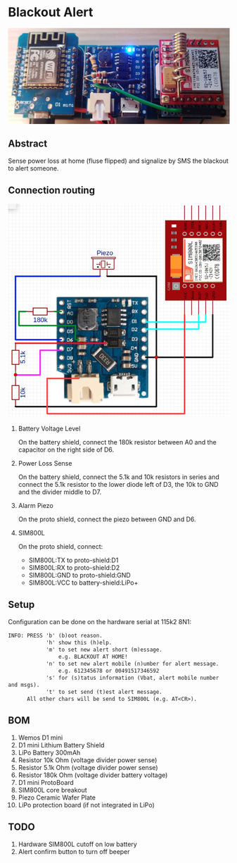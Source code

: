 # Blackout Alert

![motherboard with shields](https://raw.githubusercontent.com/RindusIoTJam/Blackout-Alert/master/doc/d1-bat-sim800l.jpg)

## Abstract

Sense power loss at home (fluse flipped) and signalize by SMS the blackout to alert someone.

## Connection routing

![on shield soldering](https://raw.githubusercontent.com/RindusIoTJam/Blackout-Alert/master/doc/routing.png)

1. Battery Voltage Level

   On the battery shield, connect the 180k resistor between A0 and the capacitor on the right side of D6.

2. Power Loss Sense

   On the battery shield, connect the 5.1k and 10k resistors in series and connect the 5.1k resistor to the lower diode left of D3, the 10k to GND and the divider middle to D7.

3. Alarm Piezo 

   On the proto shield, connect the piezo between GND and D6.

4. SIM800L

   On the proto shield, connect:

   - SIM800L:TX to proto-shield:D1
   - SIM800L:RX to proto-shield:D2
   - SIM800L:GND to proto-shield:GND
   - SIM800L:VCC to battery-shield:LiPo+

## Setup

Configuration can be done on the hardware serial at 115k2 8N1:

```
INFO: PRESS 'b' (b)oot reason.
            'h' show this (h)elp.
            'm' to set new alert short (m)essage.
                e.g. BLACKOUT AT HOME!
            'n' to set new alert mobile (n)umber for alert message.
                e.g. 612345678 or 00491517346592
            's' for (s)tatus information (Vbat, alert mobile number and msgs).
            't' to set send (t)est alert message.
      All other chars will be send to SIM800L (e.g. AT<CR>).
```

## BOM

1. Wemos D1 mini
2. D1 mini Lithium Battery Shield
3. LiPo Battery 300mAh
4. Resistor  10k Ohm (voltage divider power sense)
5. Resistor 5.1k Ohm (voltage divider power sense)
6. Resistor 180k Ohm (voltage divider battery voltage)
7. D1 mini ProtoBoard
8. SIM800L core breakout
9. Piezo Ceramic Wafer Plate
10. LiPo protection board (if not integrated in LiPo)

## TODO

1. Hardware SIM800L cutoff on low battery
2. Alert confirm button to turn off beeper
